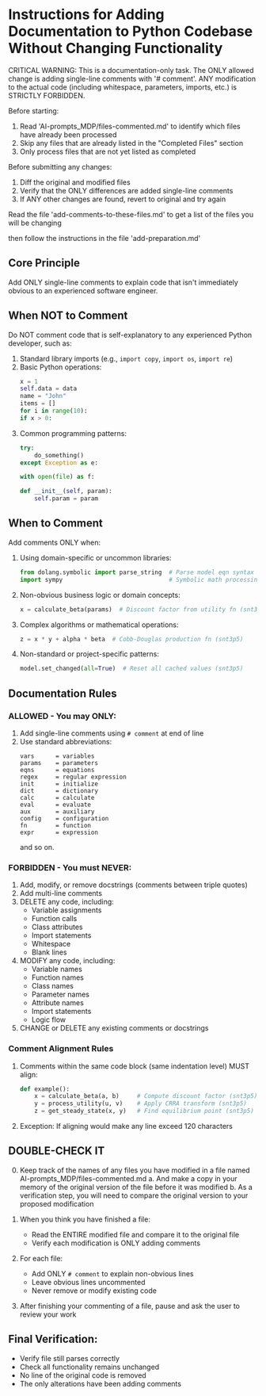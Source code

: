 # Instructions for Adding Documentation to Python Codebase Without Changing Functionality

CRITICAL WARNING: This is a documentation-only task. The ONLY allowed change is adding single-line comments with '# comment'.
ANY modification to the actual code (including whitespace, parameters, imports, etc.) is STRICTLY FORBIDDEN.

Before starting:
1. Read 'AI-prompts_MDP/files-commented.md' to identify which files have already been processed
2. Skip any files that are already listed in the "Completed Files" section
3. Only process files that are not yet listed as completed

Before submitting any changes:
1. Diff the original and modified files
2. Verify that the ONLY differences are added single-line comments
3. If ANY other changes are found, revert to original and try again

Read the file 'add-comments-to-these-files.md' to get a list of the files you will be changing 

then follow the instructions in the file 'add-preparation.md'

## Core Principle
Add ONLY single-line comments to explain code that isn't immediately obvious to an experienced software engineer.

## When NOT to Comment
Do NOT comment code that is self-explanatory to any experienced Python developer, such as:
1. Standard library imports (e.g., `import copy`, `import os`, `import re`)
2. Basic Python operations:
   ```python
   x = 1
   self.data = data
   name = "John"
   items = []
   for i in range(10):
   if x > 0:
   ```
3. Common programming patterns:
   ```python
   try:
       do_something()
   except Exception as e:
   
   with open(file) as f:
   
   def __init__(self, param):
       self.param = param
   ```

## When to Comment
Add comments ONLY when:
1. Using domain-specific or uncommon libraries:
   ```python
   from dolang.symbolic import parse_string  # Parse model eqn syntax (snt3p5)
   import sympy                              # Symbolic math processing (snt3p5)
   ```
2. Non-obvious business logic or domain concepts:
   ```python
   x = calculate_beta(params)  # Discount factor from utility fn (snt3p5)
   ```
3. Complex algorithms or mathematical operations:
   ```python
   z = x * y + alpha * beta  # Cobb-Douglas production fn (snt3p5)
   ```
4. Non-standard or project-specific patterns:
   ```python
   model.set_changed(all=True)  # Reset all cached values (snt3p5)
   ```

## Documentation Rules

### ALLOWED - You may ONLY:
1. Add single-line comments using `# comment` at end of line
2. Use standard abbreviations:
   ```
   vars      = variables
   params    = parameters
   eqns      = equations
   regex     = regular expression
   init      = initialize
   dict      = dictionary
   calc      = calculate
   eval      = evaluate
   aux       = auxiliary
   config    = configuration
   fn        = function
   expr      = expression
   ```
   and so on.

### FORBIDDEN - You must NEVER:
1. Add, modify, or remove docstrings (comments between triple quotes)
2. Add multi-line comments
3. DELETE any code, including:
   - Variable assignments
   - Function calls
   - Class attributes
   - Import statements
   - Whitespace
   - Blank lines
4. MODIFY any code, including:
   - Variable names
   - Function names
   - Class names
   - Parameter names
   - Attribute names
   - Import statements
   - Logic flow
5. CHANGE or DELETE any existing comments or docstrings

### Comment Alignment Rules
1. Comments within the same code block (same indentation level) MUST align:
   ```python
   def example():
       x = calculate_beta(a, b)     # Compute discount factor (snt3p5)
       y = process_utility(u, v)    # Apply CRRA transform (snt3p5)
       z = get_steady_state(x, y)   # Find equilibrium point (snt3p5)
   ```
2. Exception: If aligning would make any line exceed 120 characters

## DOUBLE-CHECK IT
0. Keep track of the names of any files you have modified in a file named AI-prompts_MDP/files-commented.md
   a. And make a copy in your memory of the original version of the file before it was modified
   b. As a verification step, you will need to compare the original version to your proposed modification
1. When you think you have finished a file:
   - Read the ENTIRE modified file and compare it to the original file
   - Verify each modification is ONLY adding comments
2. For each file:
   - Add ONLY `# comment` to explain non-obvious lines
   - Leave obvious lines uncommented
   - Never remove or modify existing code
   
3. After finishing your commenting of a file, pause and ask the user to review your work

## Final Verification:
- Verify file still parses correctly
- Check all functionality remains unchanged
- No line of the original code is removed
- The only alterations have been adding comments
